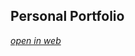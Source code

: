 ## Personal Portfolio

[*open in web*](https://html-preview.github.io/?url=https://github.com/ahmadlatif1/Axsos/blob/main/Web_fundamentals/HTML/personal-portfolio/portfolio.html)